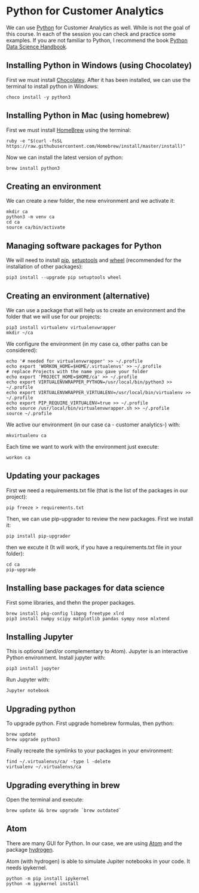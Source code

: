 # Python for Customer Analytics

We can use [Python](https://www.python.org) for Customer Analytics as well. While is not the goal of this course. In each of the session you can check and practice some examples. If you are not familiar to Python, I recommend the book [Python Data Science Handbook](https://jakevdp.github.io/PythonDataScienceHandbook/).

## Installing Python in Windows (using Chocolatey)

First we must install [Chocolatey](https://chocolatey.org). After it has been installed, we can use the terminal to install python in Windows:

``` 
choco install -y python3
``` 

## Installing Python in Mac (using homebrew)

First we must install [HomeBrew](https://brew.sh) using the terminal:

``` 
ruby -e "$(curl -fsSL https://raw.githubusercontent.com/Homebrew/install/master/install)"
``` 

Now we can install the latest version of python:

``` 
brew install python3
``` 

## Creating an environment

We can create a new folder, the new environment and we activate it:

``` 
mkdir ca
python3 -m venv ca
cd ca
source ca/bin/activate
``` 

## Managing software packages for Python

We will need to install [pip](https://pypi.org/project/pip/), [setuptools](https://pypi.org/project/setuptools/) and [wheel](https://pypi.org/project/wheel/) (recommended for the installation of other packages):

``` 
pip3 install --upgrade pip setuptools wheel
``` 

## Creating an environment (alternative)

We can use a package that will help us to create an environment and the folder that we will use for our projects:

``` 
pip3 install virtualenv virtualenvwrapper
mkdir ~/ca
``` 

We configure the environment (in my case ca, other paths can be considered):

``` 
echo '# needed for virtualenvwrapper' >> ~/.profile
echo export 'WORKON_HOME=$HOME/.virtualenvs' >> ~/.profile
# replace Projects with the name you gave your folder
echo export 'PROJECT_HOME=$HOME/ca' >> ~/.profile
echo export VIRTUALENVWRAPPER_PYTHON=/usr/local/bin/python3 >> ~/.profile
echo export VIRTUALENVWRAPPER_VIRTUALENV=/usr/local/bin/virtualenv >> ~/.profile
echo export PIP_REQUIRE_VIRTUALENV=true >> ~/.profile
echo source /usr/local/bin/virtualenvwrapper.sh >> ~/.profile
source ~/.profile
``` 

We active our environment (in our case ca - customer analytics-) with:

``` 
mkvirtualenv ca
``` 

Each time we want to work with the environment just execute:

``` 
workon ca
``` 

## Updating your packages

First we need a requirements.txt file (that is the list of the packages in our project):

``` 
pip freeze > requirements.txt
``` 

Then, we can use pip-upgrader to review the new packages. First we install it:

``` 
pip install pip-upgrader
``` 

then we excute it (It will work, if you have a requirements.txt file in your folder):

``` 
cd ca
pip-upgrade
``` 

## Installing base packages for data science

First some libraries, and thehn the proper packages.

``` 
brew install pkg-config libpng freetype xlrd
pip3 install numpy scipy matplotlib pandas sympy nose mlxtend
``` 

## Installing Jupyter

This is optional (and/or complementary to Atom). Jupyter is an interactive Python environment. Install jupyter with:

``` 
pip3 install jupyter
``` 

Run Jupyter with:

``` 
Jupyter notebook
``` 

## Upgrading python

To upgrade python. First upgrade homebrew formulas, then python:

``` 
brew update
brew upgrade python3
``` 

Finally recreate the symlinks to your packages in your environment:

``` 
find ~/.virtualenvs/ca/ -type l -delete
virtualenv ~/.virtualenvs/ca
``` 

## Upgrading everything in brew

Open the terminal and execute:

``` 
brew update && brew upgrade `brew outdated`
``` 

## Atom

There are many GUI for Python. In our case, we are using [Atom](https://atom.io) and the package [hydrogen](https://atom.io/packages/hydrogen).

Atom (with hydrogen) is able to simulate Jupiter notebooks in your code. It needs ipykernel.

``` 
python -m pip install ipykernel 
python -m ipykernel install 
``` 

